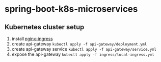 # spring-boot-k8s-microservices

## Kubernetes cluster setup
1. install [nginx-ingress](https://kubernetes.github.io/ingress-nginx/deploy/)
1. create api-gateway `kubectl apply -f api-gateway/deployment.yml`
1. create api-gateway service `kubectl apply -f api-gateway/service.yml`
1. expose the api-gateway `kubectl apply -f ingress/local-ingress.yml`